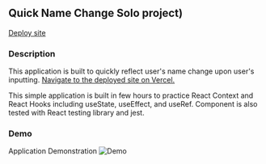 ## Quick Name Change Solo project)

[Deploy site](https://quick-name-change.vercel.app/)

### Description

This application is built to quickly reflect user's name change upon user's inputting.
[Navigate to the deployed site on Vercel.](https://quick-name-change.vercel.app/)

This simple application is built in few hours to practice React Context and React Hooks including useState, useEffect, and useRef. Component is also tested with React testing library and jest.

### Demo

Application Demonstration
![Demo](https://user-images.githubusercontent.com/68085997/102836460-b1bd1580-43b6-11eb-993b-ef03b6d7f3bd.gif)
